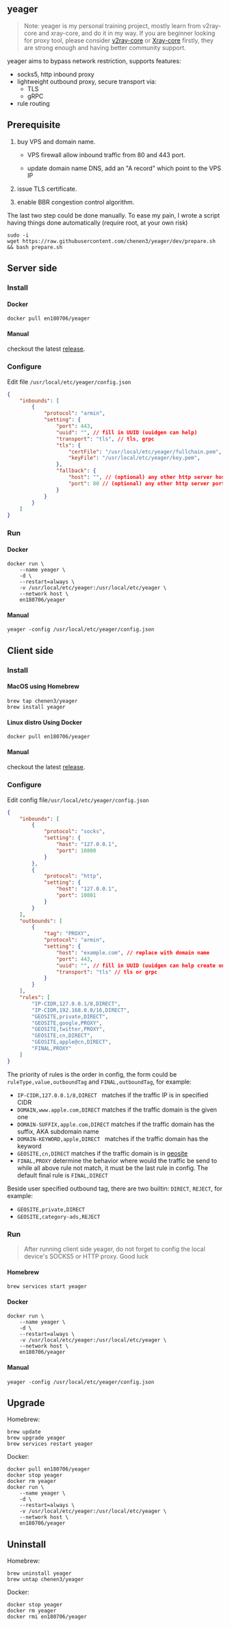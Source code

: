 ## yeager

> Note: yeager is my personal training project, mostly learn from v2ray-core and xray-core, and do it in my way. If you are beginner looking for proxy tool, please consider [v2ray-core](https://github.com/v2fly/v2ray-core) or [Xray-core](https://github.com/XTLS/Xray-core) firstly, they are strong enough and having better community support.

yeager aims to bypass network restriction, supports features:

- socks5, http inbound proxy
- lightweight outbound proxy, secure transport via:
  - TLS
  - gRPC
- rule routing

## Prerequisite
1. buy VPS and domain name.

   - VPS firewall allow inbound traffic from 80 and 443 port.

   - update domain name DNS, add an "A record" which point to the VPS IP

2. issue TLS certificate.

3. enable BBR congestion control algorithm.

The last two step could be done manually. To ease my pain, I wrote a script having things done automatically  (require root, at your own risk)

```
sudo -i
wget https://raw.githubusercontent.com/chenen3/yeager/dev/prepare.sh && bash prepare.sh
```

## Server side

### Install

#### Docker

```
docker pull en180706/yeager
```

#### Manual

checkout the latest [release](https://github.com/chenen3/yeager/releases).

### Configure

Edit file `/usr/local/etc/yeager/config.json`

```json
{
    "inbounds": [
        {
            "protocol": "armin",
            "setting": {
                "port": 443,
                "uuid": "", // fill in UUID (uuidgen can help)
                "transport": "tls", // tls, grpc
                "tls": {
                    "certFile": "/usr/local/etc/yeager/fullchain.pem",
                    "keyFile": "/usr/local/etc/yeager/key.pem",
                },
                "fallback": {
                    "host": "", // (optional) any other http server host (eg. nginx)
                    "port": 80 // (optional) any other http server port (eg. nginx)
                }
            }
        }
    ]
}
```

### Run

#### Docker

```
docker run \
	--name yeager \
	-d \
	--restart=always \
	-v /usr/local/etc/yeager:/usr/local/etc/yeager \
	--network host \
	en180706/yeager
```

#### Manual

`yeager -config /usr/local/etc/yeager/config.json`

## Client side

### Install

#### MacOS using Homebrew

```
brew tap chenen3/yeager
brew install yeager
```

#### Linux distro Using Docker

`docker pull en180706/yeager`

#### Manual

checkout the latest [release](https://github.com/chenen3/yeager/releases).

### Configure

Edit config file`/usr/local/etc/yeager/config.json`

```json
{
    "inbounds": [
        {
            "protocol": "socks",
            "setting": {
                "host": "127.0.0.1",
                "port": 10800
            }
        },
        {
            "protocol": "http",
            "setting": {
                "host": "127.0.0.1",
                "port": 10801
            }
        }
    ],
    "outbounds": [
        {
            "tag": "PROXY",
            "protocol": "armin",
            "setting": {
                "host": "example.com", // replace with domain name
                "port": 443,
                "uuid": "", // fill in UUID (uuidgen can help create one)
                "transport": "tls" // tls or grpc
            }
        }
    ],
    "rules": [
		"IP-CIDR,127.0.0.1/8,DIRECT",
		"IP-CIDR,192.168.0.0/16,DIRECT",
		"GEOSITE,private,DIRECT",
		"GEOSITE,google,PROXY",
		"GEOSITE,twitter,PROXY",
		"GEOSITE,cn,DIRECT",
		"GEOSITE,apple@cn,DIRECT",
		"FINAL,PROXY"
    ]
}
```

The priority of rules is the order in config, the form could be `ruleType,value,outboundTag` and `FINAL,outboundTag`, for example:

- `IP-CIDR,127.0.0.1/8,DIRECT ` matches if the traffic IP is in specified CIDR
- `DOMAIN,www.apple.com,DIRECT` matches if the traffic domain is the given one
- `DOMAIN-SUFFIX,apple.com,DIRECT` matches if the traffic domain has the suffix, AKA subdomain name
- `DOMAIN-KEYWORD,apple,DIRECT ` matches if the traffic domain has the keyword
- `GEOSITE,cn,DIRECT` matches if the traffic domain is in [geosite](https://github.com/v2fly/domain-list-community/tree/master/data)
- `FINAL,PROXY` determine the behavior where would the traffic be send to while all above rule not match, it must be the last rule in config. The default final rule is `FINAL,DIRECT`

Beside user specified outbound tag, there are two builtin: `DIRECT`, `REJECT`, for example:

- `GEOSITE,private,DIRECT` 
- `GEOSITE,category-ads,REJECT` 

### Run

> After running client side yeager, do not forget to config the local device's SOCKS5 or HTTP proxy. Good luck

#### Homebrew

`brew services start yeager`

#### Docker

```
docker run \
	--name yeager \
	-d \
	--restart=always \
	-v /usr/local/etc/yeager:/usr/local/etc/yeager \
	--network host \
	en180706/yeager
```

#### Manual

`yeager -config /usr/local/etc/yeager/config.json`

## Upgrade

Homebrew:

```
brew update
brew upgrade yeager
brew services restart yeager
```

Docker:

```
docker pull en180706/yeager
docker stop yeager
docker rm yeager
docker run \
	--name yeager \
	-d \
	--restart=always \
	-v /usr/local/etc/yeager:/usr/local/etc/yeager \
	--network host \
	en180706/yeager
```

## Uninstall

Homebrew:

```
brew uninstall yeager
brew untap chenen3/yeager
```

Docker:

```
docker stop yeager
docker rm yeager
docker rmi en180706/yeager
```

